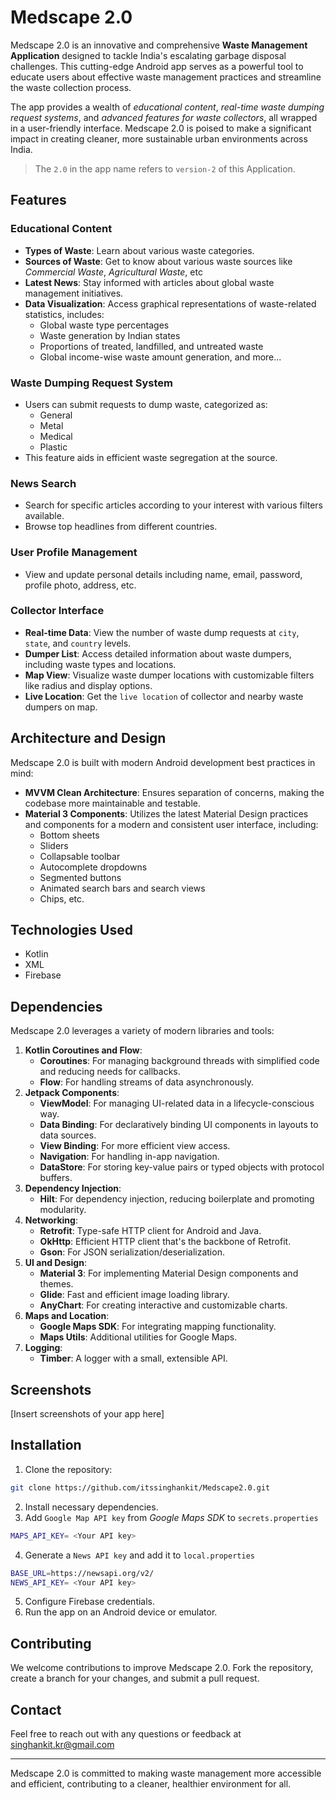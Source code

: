# Medscape 2.0

Medscape 2.0 is an innovative and comprehensive **Waste Management Application** designed to tackle
India's escalating garbage disposal challenges. This cutting-edge Android app serves as a powerful
tool to educate users about effective waste management practices and streamline the waste collection
process.

The app provides a wealth of _educational content_, _real-time waste dumping request systems_, and
_advanced features for waste collectors_, all wrapped in a user-friendly interface. Medscape 2.0 is
poised to make a significant impact in creating cleaner, more sustainable urban environments across
India.

> The `2.0` in the app name refers to `version-2` of this Application.

## Features

### Educational Content

- **Types of Waste**: Learn about various waste categories.
- **Sources of Waste**: Get to know about various waste sources like _Commercial Waste_,
  _Agricultural Waste_, etc
- **Latest News**: Stay informed with articles about global waste management initiatives.
- **Data Visualization**: Access graphical representations of waste-related statistics, includes:
    - Global waste type percentages
    - Waste generation by Indian states
    - Proportions of treated, landfilled, and untreated waste
    - Global income-wise waste amount generation, and more...

### Waste Dumping Request System

- Users can submit requests to dump waste, categorized as:
    - General
    - Metal
    - Medical
    - Plastic
- This feature aids in efficient waste segregation at the source.

### News Search

- Search for specific articles according to your interest with various filters available.
- Browse top headlines from different countries.

### User Profile Management

- View and update personal details including name, email, password, profile photo, address, etc.

### Collector Interface

- **Real-time Data**: View the number of waste dump requests at `city`, `state`, and `country`
  levels.
- **Dumper List**: Access detailed information about waste dumpers, including waste types and
  locations.
- **Map View**: Visualize waste dumper locations with customizable filters like radius and display
  options.
- **Live Location**: Get the `live location` of collector and nearby waste dumpers on map.

## Architecture and Design

Medscape 2.0 is built with modern Android development best practices in mind:

- **MVVM Clean Architecture**: Ensures separation of concerns, making the codebase more maintainable
  and testable.
- **Material 3 Components**: Utilizes the latest Material Design practices and components for a
  modern and consistent user interface, including:
    - Bottom sheets
    - Sliders
    - Collapsable toolbar
    - Autocomplete dropdowns
    - Segmented buttons
    - Animated search bars and search views
    - Chips, etc.

## Technologies Used

- Kotlin
- XML
- Firebase

## Dependencies

Medscape 2.0 leverages a variety of modern libraries and tools:

1. **Kotlin Coroutines and Flow**:
    - **Coroutines**: For managing background threads with simplified code and reducing needs for
      callbacks.
    - **Flow**: For handling streams of data asynchronously.
2. **Jetpack Components**:
    - **ViewModel**: For managing UI-related data in a lifecycle-conscious way.
    - **Data Binding**: For declaratively binding UI components in layouts to data sources.
    - **View Binding**: For more efficient view access.
    - **Navigation**: For handling in-app navigation.
    - **DataStore**: For storing key-value pairs or typed objects with protocol buffers.
3. **Dependency Injection**:
    - **Hilt**: For dependency injection, reducing boilerplate and promoting modularity.
4. **Networking**:
    - **Retrofit**: Type-safe HTTP client for Android and Java.
    - **OkHttp**: Efficient HTTP client that's the backbone of Retrofit.
    - **Gson**: For JSON serialization/deserialization.
5. **UI and Design**:
    - **Material 3**: For implementing Material Design components and themes.
    - **Glide**: Fast and efficient image loading library.
    - **AnyChart**: For creating interactive and customizable charts.
6. **Maps and Location**:
    - **Google Maps SDK**: For integrating mapping functionality.
    - **Maps Utils**: Additional utilities for Google Maps.
7. **Logging**:
    - **Timber**: A logger with a small, extensible API.

## Screenshots

[Insert screenshots of your app here]

<!-- You can add screenshots using the following format:
![Screen Name](path/to/screenshot.png)
Repeat this for each screenshot you want to include
-->

## Installation

1. Clone the repository:

```bash
git clone https://github.com/itssinghankit/Medscape2.0.git
```

2. Install necessary dependencies.
3. Add `Google Map API key` from _Google Maps SDK_ to `secrets.properties`

```bash
MAPS_API_KEY= <Your API key>
```

4. Generate a `News API key` and add it to `local.properties`

```bash
BASE_URL=https://newsapi.org/v2/
NEWS_API_KEY= <Your API key>
```

5. Configure Firebase credentials.
6. Run the app on an Android device or emulator.

## Contributing

We welcome contributions to improve Medscape 2.0. Fork the repository, create a branch for your
changes, and submit a pull request.

## Contact

Feel free to reach out with any questions or feedback at
[singhankit.kr@gmail.com](singhankit.kr@gmail.com)

---

Medscape 2.0 is committed to making waste management more accessible and efficient, contributing to
a cleaner, healthier environment for all.
